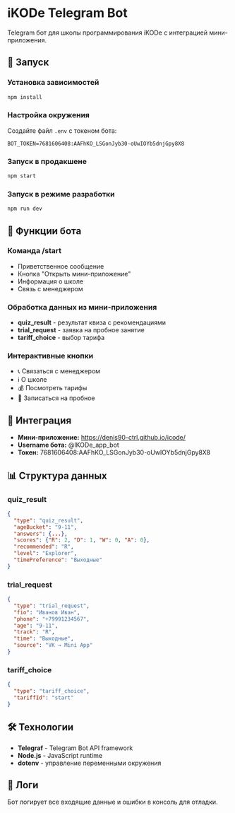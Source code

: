 # iKODe Telegram Bot

Telegram бот для школы программирования iKODe с интеграцией мини-приложения.

## 🚀 Запуск

### Установка зависимостей
```bash
npm install
```

### Настройка окружения
Создайте файл `.env` с токеном бота:
```env
BOT_TOKEN=7681606408:AAFhKO_LSGonJyb30-oUwIOYb5dnjGpy8X8
```

### Запуск в продакшене
```bash
npm start
```

### Запуск в режиме разработки
```bash
npm run dev
```

## 📱 Функции бота

### Команда /start
- Приветственное сообщение
- Кнопка "Открыть мини-приложение"
- Информация о школе
- Связь с менеджером

### Обработка данных из мини-приложения
- **quiz_result** - результат квиза с рекомендациями
- **trial_request** - заявка на пробное занятие
- **tariff_choice** - выбор тарифа

### Интерактивные кнопки
- 📞 Связаться с менеджером
- ℹ️ О школе
- 💰 Посмотреть тарифы
- 🎯 Записаться на пробное

## 🔗 Интеграция

- **Мини-приложение:** https://denis90-ctrl.github.io/icode/
- **Username бота:** @IKODe_app_bot
- **Токен:** 7681606408:AAFhKO_LSGonJyb30-oUwIOYb5dnjGpy8X8

## 📊 Структура данных

### quiz_result
```json
{
  "type": "quiz_result",
  "ageBucket": "9-11",
  "answers": {...},
  "scores": {"R": 2, "D": 1, "W": 0, "A": 0},
  "recommended": "R",
  "level": "Explorer",
  "timePreference": "Выходные"
}
```

### trial_request
```json
{
  "type": "trial_request",
  "fio": "Иванов Иван",
  "phone": "+79991234567",
  "age": "9-11",
  "track": "R",
  "time": "Выходные",
  "source": "VK → Mini App"
}
```

### tariff_choice
```json
{
  "type": "tariff_choice",
  "tariffId": "start"
}
```

## 🛠 Технологии

- **Telegraf** - Telegram Bot API framework
- **Node.js** - JavaScript runtime
- **dotenv** - управление переменными окружения

## 📝 Логи

Бот логирует все входящие данные и ошибки в консоль для отладки.

